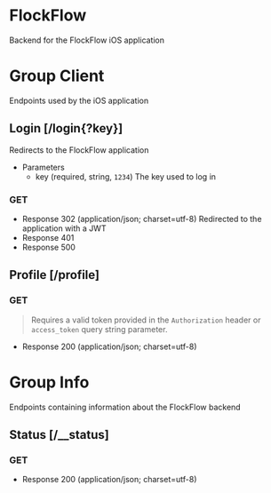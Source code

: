 # FlockFlow

Backend for the FlockFlow iOS application

# Group Client

Endpoints used by the iOS application

## Login [/login{?key}]

Redirects to the FlockFlow application

+ Parameters
  + key (required, string, `1234`)
  The key used to log in

### GET

+ Response 302 (application/json; charset=utf-8)
  Redirected to the application with a JWT
+ Response 401
+ Response 500

## Profile [/profile]

### GET

> Requires a valid token provided in the `Authorization` header or `access_token` query string parameter.

+ Response 200 (application/json; charset=utf-8)

# Group Info

Endpoints containing information about the FlockFlow backend

## Status [/__status]

### GET

+ Response 200 (application/json; charset=utf-8)

